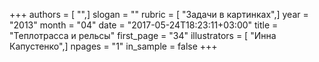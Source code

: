 +++
authors = [ "",]
slogan = ""
rubric = [ "Задачи в картинках",]
year = "2013"
month = "04"
date = "2017-05-24T18:23:11+03:00"
title = "Теплотрасса и рельсы"
first_page = "34"
illustrators = [ "Инна Капустенко",]
npages = "1"
in_sample = false
+++
